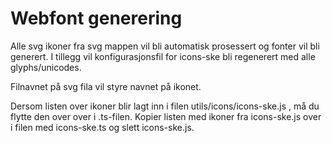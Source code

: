 # Webfont generering

Alle svg ikoner fra svg mappen vil bli automatisk prosessert og fonter vil bli generert.
I tillegg vil konfigurasjonsfil for icons-ske bli regenerert med alle glyphs/unicodes.

Filnavnet på svg fila vil styre navnet på ikonet.

Dersom listen over ikoner blir lagt inn i filen utils/icons/icons-ske.js , må du flytte den over over i .ts-filen. Kopier listen med ikoner fra icons-ske.js over i filen med icons-ske.ts og slett icons-ske.js.
